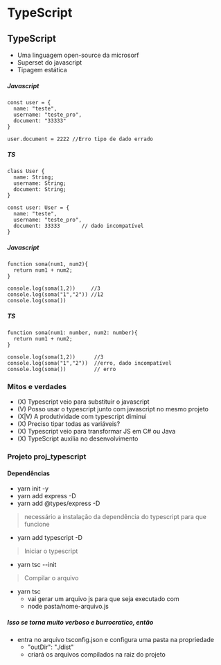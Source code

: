 
# TypeScript

## 
###
####
#####

## TypeScript
- Uma linguagem open-source da microsorf
- Superset do javascript
- Tipagem estática

##### Javascript
```
const user = {
  name: "teste",
  username: "teste_pro",
  document: "33333"
}

user.document = 2222 //Erro tipo de dado errado
```
##### TS
```
class User {
  name: String;
  username: String;
  document: String;
}

const user: User = {
  name: "teste",
  username: "teste_pro",
  document: 33333       // dado incompatível
}
```

##### Javascript
```
function soma(num1, num2){
  return num1 + num2;
}

console.log(soma(1,2))     //3
console.log(soma("1","2")) //12
console.log(soma()) 
```
##### TS
```
function soma(num1: number, num2: number){
  return num1 + num2;
}

console.log(soma(1,2))      //3
console.log(soma("1","2"))  //erro, dado incompatível
console.log(soma())         // erro

```

### Mitos e verdades
- (X)   Typescript veio para substituir o javascript
- (V)   Posso usar o typescript junto com javascript no mesmo projeto
- (X|V) A produtividade com typescript diminui
- (X)   Preciso tipar todas as variáveis?
- (X)   Typescript veio para transformar JS em C# ou Java
- (X)   TypeScript auxilia no desenvolvimento

### Projeto proj_typescript
#### Dependências
- yarn init -y
- yarn add express -D
- yarn add @types/express -D
> necessário a instalação da dependência do typescript para que funcione
- yarn add typescript -D
> Iniciar o typescript
- yarn tsc --init
> Compilar o arquivo
- yarn tsc
  - vai gerar um arquivo js para que seja executado com
  - node pasta/nome-arquivo.js
##### Isso se torna muito verboso e burrocratico, então
- entra no arquivo tsconfig.json e configura uma pasta na propriedade 
  - "outDir": "./dist"
  - criará os arquivos compilados na raiz do projeto

